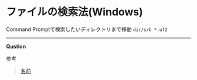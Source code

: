 # ファイルの検索法(Windows)
Command Promptで検索したいディレクトリまで移動
`dir/s/b *.uf2`

___

__Qustion__

参考
>[名前](url)

>[]()

>[]()
